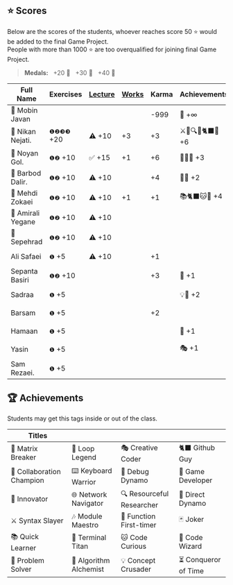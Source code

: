 ## ⭐ Scores

Below are the scores of the students, whoever reaches score 50 ⭐ would be added to the final Game Project.  
People with more than 1000 ⭐ are too overqualified for joining final Game Project.

> **Medals:** &nbsp; +20 🥉 &nbsp; +30 🥈 &nbsp; +40 🥇

| Full Name         | Exercises  | [Lecture](/RESEARCH.md) | [Works](/works/) | Karma | Achievements    | Total                      |
| ----------------- | ---------- | ----------------------- | ---------------- | ----- | --------------- | -------------------------- |
| 🗿 Mobin Javan    |            |                         |                  | -999  | 💊 +∞           | $${\color{lightgreen}∞}$$  |
| 🥇 Nikan Nejati.  | `❶❷❸❸` +20 | ⚠️ +10                  | +3               | +3    | ⚔️🔁🔍🎯🐈‍⬛🔮 +6 | $${\color{lightgreen}42}$$ |
| 🥈 Noyan Gol.     | `❶❷` +10   | ✅ +15                  | +1               | +6    | 🚀🤝🔮 +3       | $${\color{lightgreen}35}$$ |
| 🥉 Barbod Dalir.  | `❶❷` +10   | ⚠️ +10                  |                  | +4    | 🤝🔁 +2         | $${\color{lightgreen}26}$$ |
| 🥉 Mehdi Zokaei   | `❶❷` +10   | ⚠️ +10                  | +1               | +1    | 📚🐈‍⬛🐱🔮 +4     | $${\color{lightgreen}26}$$ |
| 🥉 Amirali Yegane | `❶❷` +10   | ⚠️ +10                  |                  |       |                 | $${\color{lightgreen}20}$$ |
| 🥉 Sepehrad       | `❶❷` +10   | ⚠️ +10                  |                  |       |                 | $${\color{lightgreen}20}$$ |
| Ali Safaei        | `❶` +5     | ⚠️ +10                  |                  | +1    |                 | $${\color{lightgreen}16}$$ |
| Sepanta Basiri    | `❶❷` +10   |                         |                  | +3    | 🔁 +1           | $${\color{lightgreen}14}$$ |
| Sadraa            | `❶` +5     |                         |                  |       | 💡🤝 +2         | $${\color{lightgreen}7}$$  |
| Barsam            | `❶` +5     |                         |                  | +2    |                 | $${\color{lightgreen}7}$$  |
| Hamaan            | `❶` +5     |                         |                  |       | 🔁 +1           | $${\color{lightgreen}6}$$  |
| Yasin             | `❶` +5     |                         |                  |       | 🎭 +1           | $${\color{lightgreen}6}$$  |
| Sam Rezaei.       | `❶` +5     |                         |                  |       |                 | $${\color{lightgreen}5}$$  |

## 🏆 Achievements

Students may get this tags inside or out of the class.

| Titles                    |                        |                           |                      |
| ------------------------- | ---------------------- | ------------------------- | -------------------- |
| 💊 Matrix Breaker         | 🔁 Loop Legend         | 🎭 Creative Coder         | 🐈‍⬛ Github Guy        |
| 🤝 Collaboration Champion | ⌨️ Keyboard Warrior    | 🐛 Debug Dynamo           | 👾 Game Developer    |
| 🚀 Innovator              | 🌐 Network Navigator   | 🔍 Resourceful Researcher | 🎯 Direct Dynamo     |
| ⚔️ Syntax Slayer          | 🎶 Module Maestro      | 🥇 Function First-timer   | 🃏 Joker             |
| 📚 Quick Learner          | 🔱 Terminal Titan      | 🐱 Code Curious           | 🔮 Code Wizard       |
| 🧩 Problem Solver         | 🧪 Algorithm Alchemist | 💡 Concept Crusader       | ⏳ Conqueror of Time |
